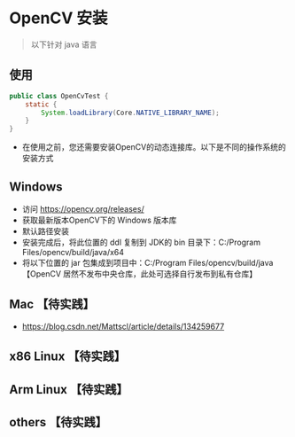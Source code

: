 # OpenCV 安装

> 以下针对 java 语言

## 使用

```java
public class OpenCvTest {
    static {
        System.loadLibrary(Core.NATIVE_LIBRARY_NAME);
    }
}
```

- 在使用之前，您还需要安装OpenCV的动态连接库。以下是不同的操作系统的安装方式


## Windows

- 访问 https://opencv.org/releases/
- 获取最新版本OpenCV下的 Windows 版本库
- 默认路径安装
- 安装完成后，将此位置的 ddl 复制到 JDK的 bin 目录下：C:/Program Files/opencv/build/java/x64
- 将以下位置的 jar 包集成到项目中：C:/Program Files/opencv/build/java 【OpenCV 居然不发布中央仓库，此处可选择自行发布到私有仓库】


## Mac 【待实践】

- https://blog.csdn.net/Mattscl/article/details/134259677

## x86 Linux 【待实践】

## Arm Linux 【待实践】

## others 【待实践】
